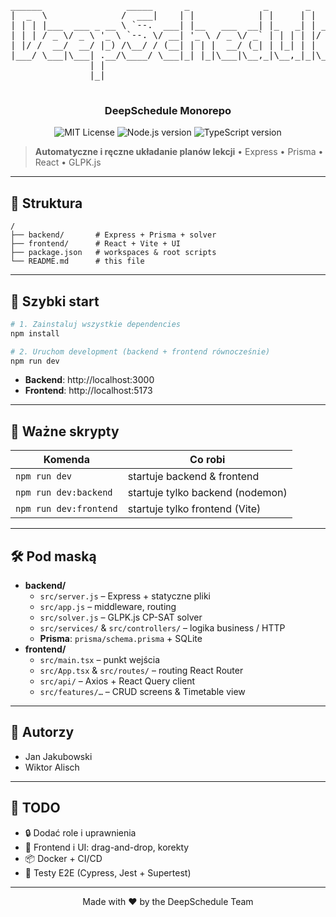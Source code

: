 <p align="center">
  <pre>
______                _____      _              _       _      
|  _  \              /  ___|    | |            | |     | |     
| | | |___  ___ _ __ \ `--.  ___| |__   ___  __| |_   _| | ___ 
| | | / _ \/ _ \ '_ \ `--. \/ __| '_ \ / _ \/ _` | | | | |/ _ \
| |/ /  __/  __/ |_) /\__/ / (__| | | |  __/ (_| | |_| | |  __/
|___/ \___|\___| .__/\____/ \___|_| |_|\___|\__,_|\__,_|_|\___|
               | |                                             
               |_|                                             
  </pre>
  <h3 align="center">DeepSchedule Monorepo</h3>
  <p align="center">
    <img src="https://img.shields.io/badge/License-MIT-blue.svg" alt="MIT License" />
    <img src="https://img.shields.io/badge/Node-%3E%3D18-brightgreen" alt="Node.js version" />
    <img src="https://img.shields.io/badge/TypeScript-%3E%3D4.0-blue" alt="TypeScript version" />
  </p>
</p>

> **Automatyczne i ręczne układanie planów lekcji** • Express • Prisma • React • GLPK.js

---

## 📁 Struktura

```
/
├── backend/       # Express + Prisma + solver
├── frontend/      # React + Vite + UI
├── package.json   # workspaces & root scripts
└── README.md      # this file
```

---

## 🚀 Szybki start

```bash
# 1. Zainstaluj wszystkie dependencies
npm install

# 2. Uruchom development (backend + frontend równocześnie)
npm run dev
```

- **Backend**: http://localhost:3000  
- **Frontend**: http://localhost:5173  

---

## 🔗 Ważne skrypty

| Komenda             | Co robi                               |
|---------------------|---------------------------------------|
| `npm run dev`       | startuje backend & frontend           |
| `npm run dev:backend`  | startuje tylko backend (nodemon)  |
| `npm run dev:frontend` | startuje tylko frontend (Vite)   |

---

## 🛠️ Pod maską

- **backend/**  
  - `src/server.js` – Express + statyczne pliki  
  - `src/app.js` – middleware, routing  
  - `src/solver.js` – GLPK.js CP-SAT solver  
  - `src/services/` & `src/controllers/` – logika business / HTTP  
  - **Prisma**: `prisma/schema.prisma` + SQLite  
- **frontend/**  
  - `src/main.tsx` – punkt wejścia  
  - `src/App.tsx` & `src/routes/` – routing React Router  
  - `src/api/` – Axios + React Query client  
  - `src/features/…` – CRUD screens & Timetable view  

---

## 🤝 Autorzy

- Jan Jakubowski  
- Wiktor Alisch  

---

## 📖 TODO

- 🔒 Dodać role i uprawnienia  
- 🎨 Frontend i UI: drag-and-drop, korekty  
- 📦 Docker + CI/CD  
- 🧪 Testy E2E (Cypress, Jest + Supertest)  

---

<p align="center">
  Made with ❤️ by the DeepSchedule Team
</p>